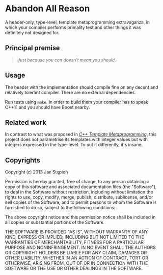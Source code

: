 Abandon All Reason
==================

A header-only, type-level, template metaprogramming extravaganza, in which your
compiler performs primality test and other things it was definitely not designed
for.

Principal premise
-----------------

> _Just because you can doesn't mean you should._

Usage
-----

The header with the implementation should compile fine on any decent and
relatively tolerant compiler. There are no external dependencies.

Run tests using `make`. In order to build them your compiler has to speak C++11
and you should have Boost nearby.

Related work
------------

In contrast to what was proposed in [_C++ Template Metaprogramming_][cpp-t-mp],
this project does not parametrise its templates with integer values but with
integers expressed in the type-level. To put it differently, it's insane.

[cpp-t-mp]: http://aszt.inf.elte.hu/~gsd/halado_cpp/ch06s04.html#Static-metaprogramming

Copyrights
----------

Copyright (c) 2013 Jan Stępień

Permission is hereby granted, free of charge, to any person obtaining
a copy of this software and associated documentation files (the
"Software"), to deal in the Software without restriction, including
without limitation the rights to use, copy, modify, merge, publish,
distribute, sublicense, and/or sell copies of the Software, and to
permit persons to whom the Software is furnished to do so, subject to
the following conditions:

The above copyright notice and this permission notice shall be
included in all copies or substantial portions of the Software.

THE SOFTWARE IS PROVIDED "AS IS", WITHOUT WARRANTY OF ANY KIND,
EXPRESS OR IMPLIED, INCLUDING BUT NOT LIMITED TO THE WARRANTIES OF
MERCHANTABILITY, FITNESS FOR A PARTICULAR PURPOSE AND
NONINFRINGEMENT. IN NO EVENT SHALL THE AUTHORS OR COPYRIGHT HOLDERS BE
LIABLE FOR ANY CLAIM, DAMAGES OR OTHER LIABILITY, WHETHER IN AN ACTION
OF CONTRACT, TORT OR OTHERWISE, ARISING FROM, OUT OF OR IN CONNECTION
WITH THE SOFTWARE OR THE USE OR OTHER DEALINGS IN THE SOFTWARE.
